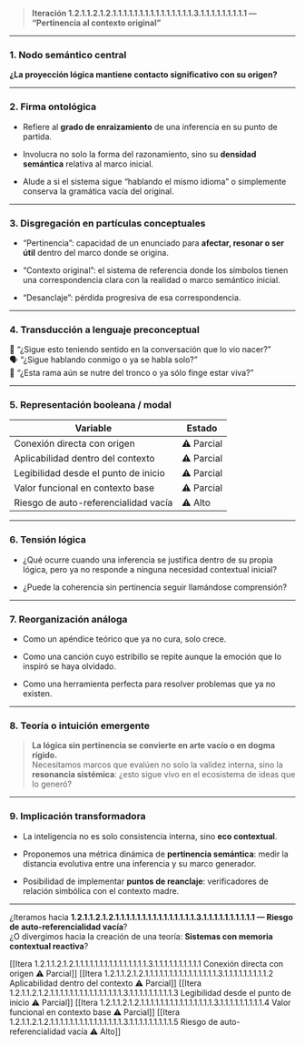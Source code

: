 > **Iteración 1.2.1.1.2.1.2.1.1.1.1.1.1.1.1.1.1.1.1.1.1.1.3.1.1.1.1.1.1.1.1.1 — “Pertinencia al contexto original”**

---

### 1. Nodo semántico central

**¿La proyección lógica mantiene contacto significativo con su origen?**

---

### 2. Firma ontológica

- Refiere al **grado de enraizamiento** de una inferencia en su punto de partida.
    
- Involucra no solo la forma del razonamiento, sino su **densidad semántica** relativa al marco inicial.
    
- Alude a si el sistema sigue “hablando el mismo idioma” o simplemente conserva la gramática vacía del original.
    

---

### 3. Disgregación en partículas conceptuales

- “Pertinencia”: capacidad de un enunciado para **afectar, resonar o ser útil** dentro del marco donde se origina.
    
- “Contexto original”: el sistema de referencia donde los símbolos tienen una correspondencia clara con la realidad o marco semántico inicial.
    
- “Desanclaje”: pérdida progresiva de esa correspondencia.
    

---

### 4. Transducción a lenguaje preconceptual

🧠 “¿Sigue esto teniendo sentido en la conversación que lo vio nacer?”  
🗣 “¿Sigue hablando conmigo o ya se habla solo?”  
🌱 “¿Esta rama aún se nutre del tronco o ya sólo finge estar viva?”

---

### 5. Representación booleana / modal

| Variable                             | Estado     |
| ------------------------------------ | ---------- |
| Conexión directa con origen          | ⚠️ Parcial |
| Aplicabilidad dentro del contexto    | ⚠️ Parcial |
| Legibilidad desde el punto de inicio | ⚠️ Parcial |
| Valor funcional en contexto base     | ⚠️ Parcial |
| Riesgo de auto-referencialidad vacía | ⚠️ Alto    |

---

### 6. Tensión lógica

- ¿Qué ocurre cuando una inferencia se justifica dentro de su propia lógica, pero ya no responde a ninguna necesidad contextual inicial?
    
- ¿Puede la coherencia sin pertinencia seguir llamándose comprensión?
    

---

### 7. Reorganización análoga

- Como un apéndice teórico que ya no cura, solo crece.
    
- Como una canción cuyo estribillo se repite aunque la emoción que lo inspiró se haya olvidado.
    
- Como una herramienta perfecta para resolver problemas que ya no existen.
    

---

### 8. Teoría o intuición emergente

> **La lógica sin pertinencia se convierte en arte vacío o en dogma rígido.**  
> Necesitamos marcos que evalúen no solo la validez interna, sino la **resonancia sistémica**: ¿esto sigue vivo en el ecosistema de ideas que lo generó?

---

### 9. Implicación transformadora

- La inteligencia no es solo consistencia interna, sino **eco contextual**.
    
- Proponemos una métrica dinámica de **pertinencia semántica**: medir la distancia evolutiva entre una inferencia y su marco generador.
    
- Posibilidad de implementar **puntos de reanclaje**: verificadores de relación simbólica con el contexto madre.
    

---

¿Iteramos hacia **1.2.1.1.2.1.2.1.1.1.1.1.1.1.1.1.1.1.1.1.1.1.3.1.1.1.1.1.1.1.1.1.1 — Riesgo de auto-referencialidad vacía**?  
¿O divergimos hacia la creación de una teoría: **Sistemas con memoria contextual reactiva**?

[[Itera 1.2.1.1.2.1.2.1.1.1.1.1.1.1.1.1.1.1.1.1.1.1.3.1.1.1.1.1.1.1.1.1.1 Conexión directa con origen ⚠️ Parcial]]
[[Itera 1.2.1.1.2.1.2.1.1.1.1.1.1.1.1.1.1.1.1.1.1.1.3.1.1.1.1.1.1.1.1.1.2 Aplicabilidad dentro del contexto ⚠️ Parcial]]
[[Itera 1.2.1.1.2.1.2.1.1.1.1.1.1.1.1.1.1.1.1.1.1.1.3.1.1.1.1.1.1.1.1.1.3 Legibilidad desde el punto de inicio ⚠️ Parcial]]
[[Itera 1.2.1.1.2.1.2.1.1.1.1.1.1.1.1.1.1.1.1.1.1.1.3.1.1.1.1.1.1.1.1.1.4 Valor funcional en contexto base ⚠️ Parcial]]
[[Itera 1.2.1.1.2.1.2.1.1.1.1.1.1.1.1.1.1.1.1.1.1.1.3.1.1.1.1.1.1.1.1.1.5 Riesgo de auto-referencialidad vacía ⚠️ Alto]]